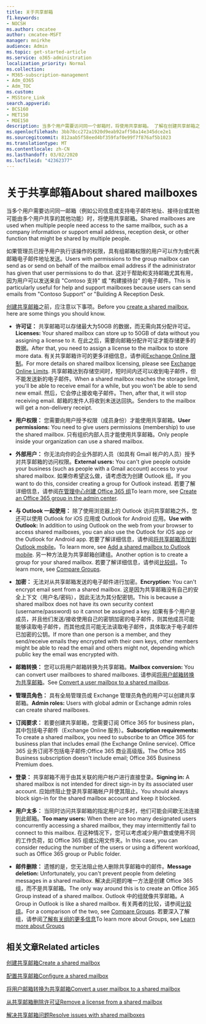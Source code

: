 ```yaml
---
title: 关于共享邮箱
f1.keywords:
- NOCSH
ms.author: cmcatee
author: cmcatee-MSFT
manager: mnirkhe
audience: Admin
ms.topic: get-started-article
ms.service: o365-administration
localization_priority: Normal
ms.collection:
- M365-subscription-management
- Adm_O365
- Adm_TOC
ms.custom:
- MSStore_Link
search.appverid:
- BCS160
- MET150
- MOE150
description: 当多个用户需要访问同一个邮箱时，将使用共享邮箱。 了解在创建共享邮箱之前需要了解的内容。
ms.openlocfilehash: 3bb78cc272a1920d9eab92aff50a14e345dce2e1
ms.sourcegitcommit: 812aab5f58eed4bf359faf0e99f7f876af5b1023
ms.translationtype: MT
ms.contentlocale: zh-CN
ms.lasthandoff: 03/02/2020
ms.locfileid: "42362377"
---
```

# <a name="about-shared-mailboxes"></a><span data-ttu-id="5f15f-104">关于共享邮箱</span><span class="sxs-lookup"><span data-stu-id="5f15f-104">About shared mailboxes</span></span>

<span data-ttu-id="5f15f-105">当多个用户需要访问同一邮箱（例如公司信息或支持电子邮件地址、接待台或其他可能由多个用户共享的其他功能）时，将使用共享邮箱。</span><span class="sxs-lookup"><span data-stu-id="5f15f-105">Shared mailboxes are used when multiple people need access to the same mailbox, such as a company information or support email address, reception desk, or other function that might be shared by multiple people.</span></span>

<span data-ttu-id="5f15f-106">如果管理员已授予用户执行该操作的权限，具有组邮箱权限的用户可以作为或代表邮箱电子邮件地址发送。</span><span class="sxs-lookup"><span data-stu-id="5f15f-106">Users with permissions to the group mailbox can send as or send on behalf of the mailbox email address if the administrator has given that user permissions to do that.</span></span> <span data-ttu-id="5f15f-107">这对于帮助和支持邮箱尤其有用，因为用户可以发送来自 "Contoso 支持" 或 "构建接待台" 的电子邮件。</span><span class="sxs-lookup"><span data-stu-id="5f15f-107">This is particularly useful for help and support mailboxes because users can send emails from "Contoso Support" or "Building A Reception Desk.</span></span>

<span data-ttu-id="5f15f-108">[创建共享邮箱](create-a-shared-mailbox.md)之前，应注意以下事项。</span><span class="sxs-lookup"><span data-stu-id="5f15f-108">Before you [create a shared mailbox](create-a-shared-mailbox.md), here are some things you should know.</span></span>

- <span data-ttu-id="5f15f-109">**许可证：** 共享邮箱可以存储最大为50GB 的数据，而无需向其分配许可证。</span><span class="sxs-lookup"><span data-stu-id="5f15f-109">**Licenses:** Your shared mailbox can store up to 50GB of data without you assigning a license to it.</span></span> <span data-ttu-id="5f15f-110">在此之后，需要向邮箱分配许可证才能存储更多的数据。</span><span class="sxs-lookup"><span data-stu-id="5f15f-110">After that, you need to assign a license to the mailbox to store more data.</span></span> <span data-ttu-id="5f15f-111">有关共享邮箱许可的更多详细信息，请参阅[Exchange Online 限制](https://technet.microsoft.com/library/exchange-online-limits.aspx#StorageLimits)。</span><span class="sxs-lookup"><span data-stu-id="5f15f-111">For more details on shared mailbox licensing, please see [Exchange Online Limits](https://technet.microsoft.com/library/exchange-online-limits.aspx#StorageLimits).</span></span> <span data-ttu-id="5f15f-112">共享邮箱达到存储空间时，短时间内还可以收到电子邮件，但不能发送新的电子邮件。</span><span class="sxs-lookup"><span data-stu-id="5f15f-112">When a shared mailbox reaches the storage limit, you'll be able to receive email for a while, but you won't be able to send new email.</span></span> <span data-ttu-id="5f15f-113">然后，它会停止接收电子邮件。</span><span class="sxs-lookup"><span data-stu-id="5f15f-113">Then, after that, it will stop receiving email.</span></span> <span data-ttu-id="5f15f-114">邮箱的发件人将收到未送达回执。</span><span class="sxs-lookup"><span data-stu-id="5f15f-114">Senders to the mailbox will get a non-delivery receipt.</span></span>

- <span data-ttu-id="5f15f-115">**用户权限：** 您需要向用户授予权限（成员身份）才能使用共享邮箱。</span><span class="sxs-lookup"><span data-stu-id="5f15f-115">**User permissions:** You need to give users permissions (membership) to use the shared mailbox.</span></span> <span data-ttu-id="5f15f-116">只有组织内部人员才能使用共享邮箱。</span><span class="sxs-lookup"><span data-stu-id="5f15f-116">Only people inside your organization can use a shared mailbox.</span></span>

- <span data-ttu-id="5f15f-117">**外部用户：** 你无法向你的企业外部的人员（如具有 Gmail 帐户的人员）授予对共享邮箱的访问权限。</span><span class="sxs-lookup"><span data-stu-id="5f15f-117">**External users:** You can't give people outside your business (such as people with a Gmail account) access to your shared mailbox.</span></span> <span data-ttu-id="5f15f-118">如果你希望这么做，请考虑改为创建 Outlook 组。</span><span class="sxs-lookup"><span data-stu-id="5f15f-118">If you want to do this, consider creating a group for Outlook instead.</span></span> <span data-ttu-id="5f15f-119">若要了解详细信息，请参阅[在管理中心创建 Office 365 组](../create-groups/create-groups.md)</span><span class="sxs-lookup"><span data-stu-id="5f15f-119">To learn more, see [Create an Office 365 group in the admin center](../create-groups/create-groups.md).</span></span>

-  <span data-ttu-id="5f15f-120">**与 Outlook 一起使用：** 除了使用浏览器上的 Outlook 访问共享邮箱之外，您还可以使用 Outlook for iOS 应用或 Outlook for Android 应用。</span><span class="sxs-lookup"><span data-stu-id="5f15f-120">**Use with Outlook:** In addition to using Outlook on the web from your browser to access shared mailboxes, you can also use the Outlook for iOS app or the Outlook for Android app.</span></span> <span data-ttu-id="5f15f-121">若要了解详细信息，请参阅<a href="https://support.office.com/article/f866242c-81b2-472e-8776-6c49c5473c9f" target="_blank">将共享邮箱添加到 Outlook mobile</a>。</span><span class="sxs-lookup"><span data-stu-id="5f15f-121">To learn more, see <a href="https://support.office.com/article/f866242c-81b2-472e-8776-6c49c5473c9f" target="_blank">Add a shared mailbox to Outlook mobile</a>.</span></span> <span data-ttu-id="5f15f-122">另一种方法是为共享邮箱创建组。</span><span class="sxs-lookup"><span data-stu-id="5f15f-122">Another option is to create a group for your shared mailbox.</span></span> <span data-ttu-id="5f15f-123">若要了解详细信息，请参阅[比较组](../create-groups/compare-groups.md)。</span><span class="sxs-lookup"><span data-stu-id="5f15f-123">To learn more, see [Compare Groups](../create-groups/compare-groups.md).</span></span>  

- <span data-ttu-id="5f15f-124">**加密：** 无法对从共享邮箱发送的电子邮件进行加密。</span><span class="sxs-lookup"><span data-stu-id="5f15f-124">**Encryption:** You can't encrypt email sent from a shared mailbox.</span></span> <span data-ttu-id="5f15f-125">这是因为共享邮箱没有自己的安全上下文（用户名/密码），因此无法为其分配密钥。</span><span class="sxs-lookup"><span data-stu-id="5f15f-125">This is because a shared mailbox does not have its own security context (username/password) so it cannot be assigned a key.</span></span> <span data-ttu-id="5f15f-126">如果有多个用户是成员，并且他们发送/接收使用自己的密钥加密的电子邮件，则其他成员可能能够读取电子邮件，而其他成员可能无法读取电子邮件，具体取决于电子邮件已加密的公钥。</span><span class="sxs-lookup"><span data-stu-id="5f15f-126">If more than one person is a member, and they send/receive emails they encrypted with their own keys, other members might be able to read the email and others might not, depending which public key the email was encrypted with.</span></span>

- <span data-ttu-id="5f15f-127">**邮箱转换：** 您可以将用户邮箱转换为共享邮箱。</span><span class="sxs-lookup"><span data-stu-id="5f15f-127">**Mailbox conversion:** You can convert user mailboxes to shared mailboxes.</span></span> <span data-ttu-id="5f15f-128">请参阅[将用户邮箱转换为共享邮箱](convert-user-mailbox-to-shared-mailbox.md)。</span><span class="sxs-lookup"><span data-stu-id="5f15f-128">See [Convert a user mailbox to a shared mailbox](convert-user-mailbox-to-shared-mailbox.md).</span></span>

- <span data-ttu-id="5f15f-129">**管理员角色：** 具有全局管理员或 Exchange 管理员角色的用户可以创建共享邮箱。</span><span class="sxs-lookup"><span data-stu-id="5f15f-129">**Admin roles:** Users with global admin or Exchange admin roles can create shared mailboxes.</span></span>

- <span data-ttu-id="5f15f-130">**订阅要求：** 若要创建共享邮箱，您需要订阅 Office 365 for business plan，其中包括电子邮件（Exchange Online 服务）。</span><span class="sxs-lookup"><span data-stu-id="5f15f-130">**Subscription requirements:** To create a shared mailbox, you need to subscribe to an Office 365 for business plan that includes email (the Exchange Online service).</span></span> <span data-ttu-id="5f15f-131">Office 365 业务订阅不包括电子邮件;Office 365 商业高级版。</span><span class="sxs-lookup"><span data-stu-id="5f15f-131">The Office 365 Business subscription doesn't include email; Office 365 Business Premium does.</span></span>

- <span data-ttu-id="5f15f-132">**登录：** 共享邮箱不用于由其关联的用户帐户进行直接登录。</span><span class="sxs-lookup"><span data-stu-id="5f15f-132">**Signing in:** A shared mailbox is not intended for direct sign-in by its associated user account.</span></span> <span data-ttu-id="5f15f-133">应始终阻止登录共享邮箱帐户并使其阻止。</span><span class="sxs-lookup"><span data-stu-id="5f15f-133">You should always block sign-in for the shared mailbox account and keep it blocked.</span></span>

- <span data-ttu-id="5f15f-134">**用户太多：** 当同时访问共享邮箱的指定用户过多时，他们可能会间歇无法连接到此邮箱。</span><span class="sxs-lookup"><span data-stu-id="5f15f-134">**Too many users:** When there are too many designated users concurrently accessing a shared mailbox, they may intermittently fail to connect to this mailbox.</span></span> <span data-ttu-id="5f15f-135">在这种情况下，您可以考虑减少用户数或使用不同的工作负荷，如 Office 365 组或公用文件夹。</span><span class="sxs-lookup"><span data-stu-id="5f15f-135">In this case, you can consider reducing the number of the users or using a different workload, such as Office 365 group or Public folder.</span></span>

- <span data-ttu-id="5f15f-136">**邮件删除：** 遗憾的是，您无法阻止他人删除共享邮箱中的邮件。</span><span class="sxs-lookup"><span data-stu-id="5f15f-136">**Message deletion:** Unfortunately, you can't prevent people from deleting messages in a shared mailbox.</span></span> <span data-ttu-id="5f15f-137">解决此问题的唯一方法是创建 Office 365 组，而不是共享邮箱。</span><span class="sxs-lookup"><span data-stu-id="5f15f-137">The only way around this is to create an Office 365 Group instead of a shared mailbox.</span></span> <span data-ttu-id="5f15f-138">Outlook 中的组就像共享邮箱。</span><span class="sxs-lookup"><span data-stu-id="5f15f-138">A Group in Outlook is like a shared mailbox.</span></span> <span data-ttu-id="5f15f-139">有关两者的比较，请参阅[比较组](../create-groups/compare-groups.md)。</span><span class="sxs-lookup"><span data-stu-id="5f15f-139">For a comparison of the two, see [Compare Groups](../create-groups/compare-groups.md).</span></span> <span data-ttu-id="5f15f-140">若要深入了解组，请参阅[了解有关组的更多信息](https://support.office.com/article/b565caa1-5c40-40ef-9915-60fdb2d97fa2.aspx)</span><span class="sxs-lookup"><span data-stu-id="5f15f-140">To learn more about Groups, see [Learn more about Groups](https://support.office.com/article/b565caa1-5c40-40ef-9915-60fdb2d97fa2.aspx)</span></span>

## <a name="related-articles"></a><span data-ttu-id="5f15f-141">相关文章</span><span class="sxs-lookup"><span data-stu-id="5f15f-141">Related articles</span></span>

[<span data-ttu-id="5f15f-142">创建共享邮箱</span><span class="sxs-lookup"><span data-stu-id="5f15f-142">Create a shared mailbox</span></span>](create-a-shared-mailbox.md)

[<span data-ttu-id="5f15f-143">配置共享邮箱</span><span class="sxs-lookup"><span data-stu-id="5f15f-143">Configure a shared mailbox</span></span>](configure-a-shared-mailbox.md)

[<span data-ttu-id="5f15f-144">将用户邮箱转换为共享邮箱</span><span class="sxs-lookup"><span data-stu-id="5f15f-144">Convert a user mailbox to a shared mailbox</span></span>](convert-user-mailbox-to-shared-mailbox.md)

[<span data-ttu-id="5f15f-145">从共享邮箱删除许可证</span><span class="sxs-lookup"><span data-stu-id="5f15f-145">Remove a license from a shared mailbox</span></span>](remove-license-from-shared-mailbox.md)

[<span data-ttu-id="5f15f-146">解决共享邮箱问题</span><span class="sxs-lookup"><span data-stu-id="5f15f-146">Resolve issues with shared mailboxes</span></span>](resolve-issues-with-shared-mailboxes.md)

